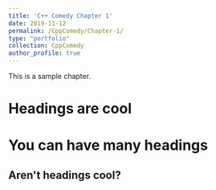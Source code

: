 ```yaml
---
title: 'C++ Comedy Chapter 1'
date: 2019-11-12
permalink: /CppComedy/Chapter-1/
type: "portfolio"
collection: CppComedy  
author_profile: true
---
```


This is a sample chapter.

Headings are cool
======

You can have many headings
======

Aren't headings cool?
------
